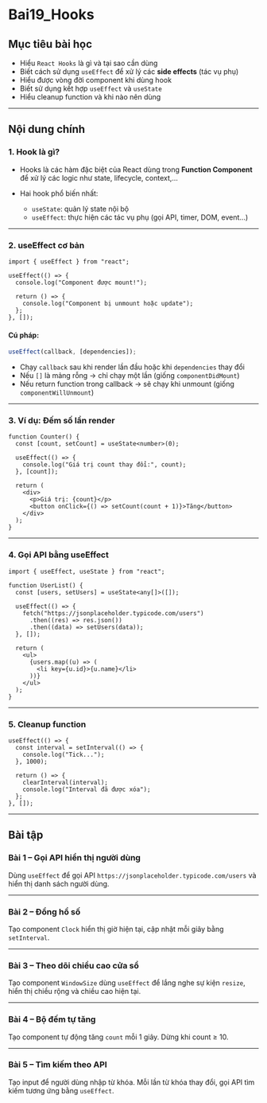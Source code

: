 ﻿# Bai19\_Hooks

## Mục tiêu bài học

* Hiểu `React Hooks` là gì và tại sao cần dùng
* Biết cách sử dụng `useEffect` để xử lý các **side effects** (tác vụ phụ)
* Hiểu được vòng đời component khi dùng hook
* Biết sử dụng kết hợp `useEffect` và `useState`
* Hiểu cleanup function và khi nào nên dùng

---

## Nội dung chính

### 1. Hook là gì?

* Hooks là các hàm đặc biệt của React dùng trong **Function Component** để xử lý các logic như state, lifecycle, context,...
* Hai hook phổ biến nhất:

  * `useState`: quản lý state nội bộ
  * `useEffect`: thực hiện các tác vụ phụ (gọi API, timer, DOM, event...)

---

### 2. useEffect cơ bản

```tsx
import { useEffect } from "react";

useEffect(() => {
  console.log("Component được mount!");

  return () => {
    console.log("Component bị unmount hoặc update");
  };
}, []);
```

#### Cú pháp:

```ts
useEffect(callback, [dependencies]);
```

* Chạy `callback` sau khi render lần đầu hoặc khi `dependencies` thay đổi
* Nếu `[]` là mảng rỗng → chỉ chạy một lần (giống `componentDidMount`)
* Nếu return function trong callback → sẽ chạy khi unmount (giống `componentWillUnmount`)

---

### 3. Ví dụ: Đếm số lần render

```tsx
function Counter() {
  const [count, setCount] = useState<number>(0);

  useEffect(() => {
    console.log("Giá trị count thay đổi:", count);
  }, [count]);

  return (
    <div>
      <p>Giá trị: {count}</p>
      <button onClick={() => setCount(count + 1)}>Tăng</button>
    </div>
  );
}
```

---

### 4. Gọi API bằng useEffect

```tsx
import { useEffect, useState } from "react";

function UserList() {
  const [users, setUsers] = useState<any[]>([]);

  useEffect(() => {
    fetch("https://jsonplaceholder.typicode.com/users")
      .then((res) => res.json())
      .then((data) => setUsers(data));
  }, []);

  return (
    <ul>
      {users.map((u) => (
        <li key={u.id}>{u.name}</li>
      ))}
    </ul>
  );
}
```

---

### 5. Cleanup function

```tsx
useEffect(() => {
  const interval = setInterval(() => {
    console.log("Tick...");
  }, 1000);

  return () => {
    clearInterval(interval);
    console.log("Interval đã được xóa");
  };
}, []);
```

---

## Bài tập

### Bài 1 – Gọi API hiển thị người dùng

Dùng `useEffect` để gọi API `https://jsonplaceholder.typicode.com/users` và hiển thị danh sách người dùng.

---

### Bài 2 – Đồng hồ số

Tạo component `Clock` hiển thị giờ hiện tại, cập nhật mỗi giây bằng `setInterval`.

---

### Bài 3 – Theo dõi chiều cao cửa sổ

Tạo component `WindowSize` dùng `useEffect` để lắng nghe sự kiện `resize`, hiển thị chiều rộng và chiều cao hiện tại.

---

### Bài 4 – Bộ đếm tự tăng

Tạo component tự động tăng `count` mỗi 1 giây. Dừng khi count ≥ 10.

---

### Bài 5 – Tìm kiếm theo API

Tạo input để người dùng nhập từ khóa. Mỗi lần từ khóa thay đổi, gọi API tìm kiếm tương ứng bằng `useEffect`.


